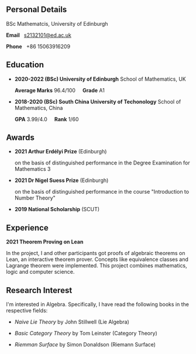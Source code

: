 ## Personal Details
BSc Mathematcis, University of Edinburgh

**Email** &nbsp; s2132101@ed.ac.uk

**Phone** &nbsp; +86 15063916209

## Education

* **2020-2022 (BSc) University of Edinburgh** School of Mathematics, UK

  **Average Marks** 96.4/100 &nbsp;&nbsp;&nbsp;  **Grade** A1 

* **2018-2020 (BSc) South China University of Techonology** School of Mathematics, China

  **GPA** 3.99/4.0 &nbsp;&nbsp;&nbsp; **Rank** 1/60

## Awards

* **2021 Arthur Erdélyi Prize** (Edinburgh)

  on the basis of distinguished performance in the Degree Examination for Mathematics 3

* **2021 Dr Nigel Suess Prize** (Edinburgh)

  on the basis of distinguished performance in the course "Introduction to Number Theory"
* **2019 National Scholarship** (SCUT)

## Experience

**2021 Theorem Proving on Lean**

In the project, I and other participants got proofs of algebraic theorems on Lean, an interactive theorem prover. Concepts like equivalence classes and Lagrange theorem were implemented. This project combines mathematics, logic and computer science.

## Research Interest

I'm interested in Algebra. Specifically, I have read the following books in the respective fields:

* *Naive Lie Theory* by John Stillwell (Lie Algebra)

* *Basic Category Theory* by Tom Leinster (Category Theory)

* *Riemman Surface* by Simon Donaldson (Riemann Surface)

<!-- ## Welcome to GitHub Pages

You can use the [editor on GitHub](https://github.com/lambdacdm/homepage/edit/main/README.md) to maintain and preview the content for your website in Markdown files.

Whenever you commit to this repository, GitHub Pages will run [Jekyll](https://jekyllrb.com/) to rebuild the pages in your site, from the content in your Markdown files.

### Markdown

Markdown is a lightweight and easy-to-use syntax for styling your writing. It includes conventions for

```markdown
Syntax highlighted code block

# Header 1
## Header 2
### Header 3

- Bulleted
- List

1. Numbered
2. List

**Bold** and _Italic_ and `Code` text

[Link](url) and ![Image](src)
```

For more details see [GitHub Flavored Markdown](https://guides.github.com/features/mastering-markdown/).

### Jekyll Themes

Your Pages site will use the layout and styles from the Jekyll theme you have selected in your [repository settings](https://github.com/lambdacdm/homepage/settings/pages). The name of this theme is saved in the Jekyll `_config.yml` configuration file.

### Support or Contact

Having trouble with Pages? Check out our [documentation](https://docs.github.com/categories/github-pages-basics/) or [contact support](https://support.github.com/contact) and we’ll help you sort it out. -->
